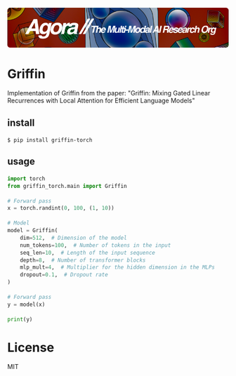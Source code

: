 [![Multi-Modality](agorabanner.png)](https://discord.gg/qUtxnK2NMf)

# Griffin
Implementation of Griffin from the paper: "Griffin: Mixing Gated Linear Recurrences with Local Attention for Efficient Language Models"



## install
`$ pip install griffin-torch`


## usage
```python
import torch
from griffin_torch.main import Griffin

# Forward pass
x = torch.randint(0, 100, (1, 10))

# Model
model = Griffin(
    dim=512,  # Dimension of the model
    num_tokens=100,  # Number of tokens in the input
    seq_len=10,  # Length of the input sequence
    depth=8,  # Number of transformer blocks
    mlp_mult=4,  # Multiplier for the hidden dimension in the MLPs
    dropout=0.1,  # Dropout rate
)

# Forward pass
y = model(x)

print(y)

```



# License
MIT

